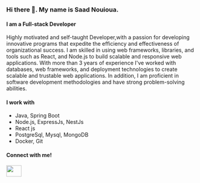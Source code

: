### Hi there 👋. My name is Saad Nouioua. 
#### I am a Full-stack Developer

Highly motivated and self-taught Developer,with a passion for developing innovative programs that expedite the efficiency and effectiveness of organizational success. I am skilled in using web frameworks, libraries, and tools such as React, and Node.js to build scalable and responsive web applications. With more than 3 years of experience I've worked with databases, web frameworks, and deployment technologies to create scalable and trustable web applications. In addition, I am proficient in software development methodologies and have strong problem-solving abilities.

#### I work with
- Java, Spring Boot
- Node.js, ExpressJs, NestJs
- React js
- PostgreSql, Mysql, MongoDB
- Docker, Git

#### Connect with me!
<a href="https://www.linkedin.com/in/saadnouioua/">
  <img src="https://cdn.jsdelivr.net/npm/simple-icons@3.0.1/icons/linkedin.svg" height="30" width="40" />
</a>
